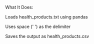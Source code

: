 What It Does:

Loads health_products.txt using pandas

Uses space (' ') as the delimiter

Saves the output as health_products.csv
